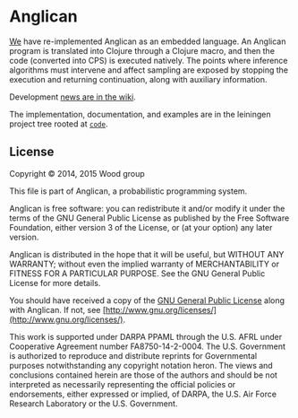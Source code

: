 # Anglican

[We](https://bitbucket.org/dtolpin/anglican/wiki/Contributors) have re-implemented Anglican as an embedded language. An
Anglican program is translated into Clojure through a Clojure
macro, and then the code (converted into CPS) is executed
natively. The points where inference algorithms must intervene
and affect sampling are exposed by stopping the execution and
returning continuation, along with auxiliary information.

Development [news are in the wiki](https://bitbucket.org/probprog/anglican/wiki).

The implementation, documentation, and examples are in the
leiningen project tree rooted at [`code`](https://bitbucket.org/dtolpin/anglican/src/HEAD/code/).

## License

Copyright © 2014, 2015 Wood group

This file is part of Anglican, a probabilistic programming system.

Anglican is free software: you can redistribute it and/or modify
it under the terms of the GNU General Public License as published by
the Free Software Foundation, either version 3 of the License, or
(at your option) any later version.

Anglican is distributed in the hope that it will be useful,
but WITHOUT ANY WARRANTY; without even the implied warranty of
MERCHANTABILITY or FITNESS FOR A PARTICULAR PURPOSE.  See the
GNU General Public License for more details.

You should have received a copy of the [GNU General Public
License](gpl-3.0.txt) along with Anglican.  If not, see
[http://www.gnu.org/licenses/](http://www.gnu.org/licenses/).

This work is supported under DARPA PPAML through the U.S. AFRL
under Cooperative Agreement number FA8750-14-2-0004. The U.S.
Government is authorized to reproduce and distribute reprints
for Governmental purposes notwithstanding any copyright notation
heron. The views and conclusions contained herein are those of
the authors and should be not interpreted as necessarily
representing the official policies or endorsements, either
expressed or implied, of DARPA, the U.S. Air Force Research
Laboratory or the U.S. Government.